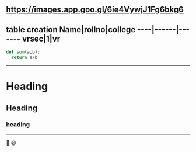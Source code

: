 
https://images.app.goo.gl/6ie4VywjJ1Fg6bkg6
-----------------------------
table creation
Name|rollno|college
----|------|-------
vrsec|1|vr
---------------------------------------
```python
def sum(a,b):
  return a+b
  ```
  ----------------------------------------
# Heading
## Heading
### heading
--------------------------------
:tada:
:smile:
